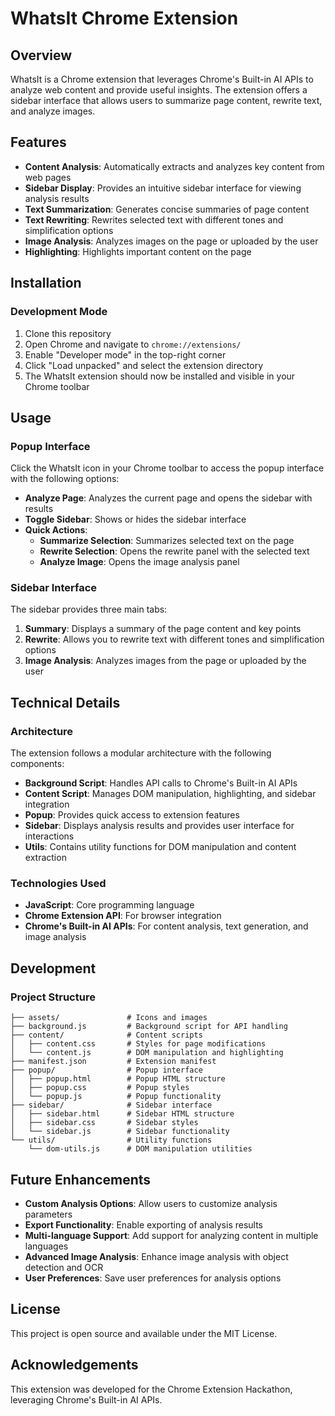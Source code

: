 # WhatsIt Chrome Extension

## Overview

WhatsIt is a Chrome extension that leverages Chrome's Built-in AI APIs to analyze web content and provide useful insights. The extension offers a sidebar interface that allows users to summarize page content, rewrite text, and analyze images.

## Features

- **Content Analysis**: Automatically extracts and analyzes key content from web pages
- **Sidebar Display**: Provides an intuitive sidebar interface for viewing analysis results
- **Text Summarization**: Generates concise summaries of page content
- **Text Rewriting**: Rewrites selected text with different tones and simplification options
- **Image Analysis**: Analyzes images on the page or uploaded by the user
- **Highlighting**: Highlights important content on the page

## Installation

### Development Mode

1. Clone this repository
2. Open Chrome and navigate to `chrome://extensions/`
3. Enable "Developer mode" in the top-right corner
4. Click "Load unpacked" and select the extension directory
5. The WhatsIt extension should now be installed and visible in your Chrome toolbar

## Usage

### Popup Interface

Click the WhatsIt icon in your Chrome toolbar to access the popup interface with the following options:

- **Analyze Page**: Analyzes the current page and opens the sidebar with results
- **Toggle Sidebar**: Shows or hides the sidebar interface
- **Quick Actions**:
  - **Summarize Selection**: Summarizes selected text on the page
  - **Rewrite Selection**: Opens the rewrite panel with the selected text
  - **Analyze Image**: Opens the image analysis panel

### Sidebar Interface

The sidebar provides three main tabs:

1. **Summary**: Displays a summary of the page content and key points
2. **Rewrite**: Allows you to rewrite text with different tones and simplification options
3. **Image Analysis**: Analyzes images from the page or uploaded by the user

## Technical Details

### Architecture

The extension follows a modular architecture with the following components:

- **Background Script**: Handles API calls to Chrome's Built-in AI APIs
- **Content Script**: Manages DOM manipulation, highlighting, and sidebar integration
- **Popup**: Provides quick access to extension features
- **Sidebar**: Displays analysis results and provides user interface for interactions
- **Utils**: Contains utility functions for DOM manipulation and content extraction

### Technologies Used

- **JavaScript**: Core programming language
- **Chrome Extension API**: For browser integration
- **Chrome's Built-in AI APIs**: For content analysis, text generation, and image analysis

## Development

### Project Structure

```
├── assets/               # Icons and images
├── background.js         # Background script for API handling
├── content/              # Content scripts
│   ├── content.css       # Styles for page modifications
│   └── content.js        # DOM manipulation and highlighting
├── manifest.json         # Extension manifest
├── popup/                # Popup interface
│   ├── popup.html        # Popup HTML structure
│   ├── popup.css         # Popup styles
│   └── popup.js          # Popup functionality
├── sidebar/              # Sidebar interface
│   ├── sidebar.html      # Sidebar HTML structure
│   ├── sidebar.css       # Sidebar styles
│   └── sidebar.js        # Sidebar functionality
└── utils/                # Utility functions
    └── dom-utils.js      # DOM manipulation utilities
```

## Future Enhancements

- **Custom Analysis Options**: Allow users to customize analysis parameters
- **Export Functionality**: Enable exporting of analysis results
- **Multi-language Support**: Add support for analyzing content in multiple languages
- **Advanced Image Analysis**: Enhance image analysis with object detection and OCR
- **User Preferences**: Save user preferences for analysis options

## License

This project is open source and available under the MIT License.

## Acknowledgements

This extension was developed for the Chrome Extension Hackathon, leveraging Chrome's Built-in AI APIs.
